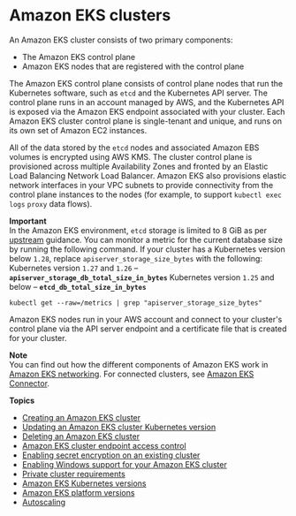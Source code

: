 # Amazon EKS clusters<a name="clusters"></a>

An Amazon EKS cluster consists of two primary components:
+ The Amazon EKS control plane
+ Amazon EKS nodes that are registered with the control plane

The Amazon EKS control plane consists of control plane nodes that run the Kubernetes software, such as `etcd` and the Kubernetes API server\. The control plane runs in an account managed by AWS, and the Kubernetes API is exposed via the Amazon EKS endpoint associated with your cluster\. Each Amazon EKS cluster control plane is single\-tenant and unique, and runs on its own set of Amazon EC2 instances\.

All of the data stored by the `etcd` nodes and associated Amazon EBS volumes is encrypted using AWS KMS\. The cluster control plane is provisioned across multiple Availability Zones and fronted by an Elastic Load Balancing Network Load Balancer\. Amazon EKS also provisions elastic network interfaces in your VPC subnets to provide connectivity from the control plane instances to the nodes \(for example, to support  `kubectl exec` `logs` `proxy` data flows\)\.

**Important**  
In the Amazon EKS environment, `etcd` storage is limited to 8 GiB as per [upstream](https://etcd.io/docs/v3.5/dev-guide/limit/#storage-size-limit) guidance\. You can monitor a metric for the current database size by running the following command\. If your cluster has a Kubernetes version below `1.28`, replace `apiserver_storage_size_bytes` with the following:  
Kubernetes version `1.27` and `1.26` – **`apiserver_storage_db_total_size_in_bytes`**
Kubernetes version `1.25` and below – **`etcd_db_total_size_in_bytes`**

```
kubectl get --raw=/metrics | grep "apiserver_storage_size_bytes"
```

Amazon EKS nodes run in your AWS account and connect to your cluster's control plane via the API server endpoint and a certificate file that is created for your cluster\.

**Note**  
You can find out how the different components of Amazon EKS work in [Amazon EKS networking](eks-networking.md)\. 
For connected clusters, see [Amazon EKS Connector](eks-connector.md)\.

**Topics**
+ [Creating an Amazon EKS cluster](create-cluster.md)
+ [Updating an Amazon EKS cluster Kubernetes version](update-cluster.md)
+ [Deleting an Amazon EKS cluster](delete-cluster.md)
+ [Amazon EKS cluster endpoint access control](cluster-endpoint.md)
+ [Enabling secret encryption on an existing cluster](enable-kms.md)
+ [Enabling Windows support for your Amazon EKS cluster](windows-support.md)
+ [Private cluster requirements](private-clusters.md)
+ [Amazon EKS Kubernetes versions](kubernetes-versions.md)
+ [Amazon EKS platform versions](platform-versions.md)
+ [Autoscaling](autoscaling.md)